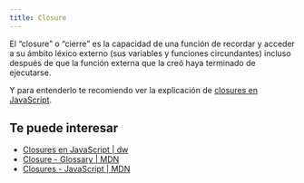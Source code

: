 ```yaml
---
title: Closure
---
```


El “closure” o “cierre” es la capacidad de una función de recordar y acceder a su ámbito léxico externo (sus variables y funciones circundantes) incluso después de que la función externa que la creó haya terminado de ejecutarse.

Y para entenderlo te recomiendo ver la explicación de [closures en JavaScript](/js/closures).

## Te puede interesar
- [Closures en JavaScript | dw](/js/closures)
- [Closure - Glossary | MDN](https://developer.mozilla.org/en-US/docs/Glossary/Closure)
- [Closures - JavaScript | MDN](https://developer.mozilla.org/en-US/docs/Web/JavaScript/Guide/Closures)